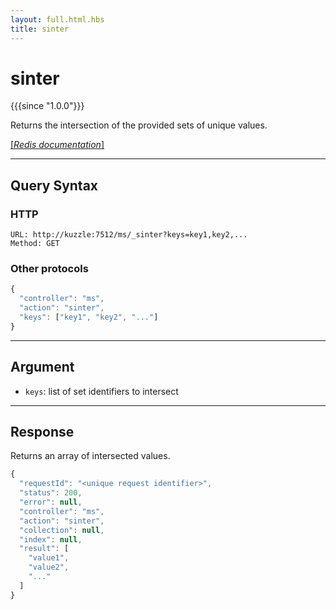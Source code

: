 ```yaml
---
layout: full.html.hbs
title: sinter
---
```


# sinter

{{{since "1.0.0"}}}

Returns the intersection of the provided sets of unique values.

[[_Redis documentation_]](https://redis.io/commands/sinter)

---

## Query Syntax

### HTTP

```http
URL: http://kuzzle:7512/ms/_sinter?keys=key1,key2,...
Method: GET
```

### Other protocols

```js
{
  "controller": "ms",
  "action": "sinter",
  "keys": ["key1", "key2", "..."]
}
```

---

## Argument

* `keys`: list of set identifiers to intersect

---

## Response

Returns an array of intersected values.

```javascript
{
  "requestId": "<unique request identifier>",
  "status": 200,
  "error": null,
  "controller": "ms",
  "action": "sinter",
  "collection": null,
  "index": null,
  "result": [
    "value1",
    "value2",
    "..."
  ]
}
```

